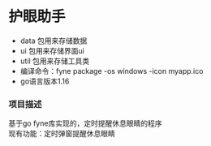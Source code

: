 <h1>护眼助手</h1>

<ul>
    <li>data 包用来存储数据</li>
    <li>ui 包用来存储界面ui</li>
    <li>util 包用来存储工具类</li>
    <li>编译命令：fyne package -os windows -icon myapp.ico</li>
    <li>go语言版本1.16</li>
</ul>

<h3>项目描述</h3>
<p>基于go fyne库实现的，定时提醒休息眼睛的程序<br>
现有功能：定时弹窗提醒休息眼睛
</p>